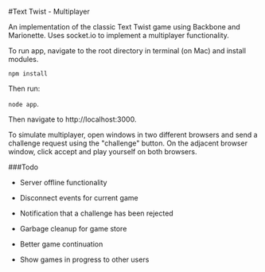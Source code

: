 #Text Twist - Multiplayer

An implementation of the classic Text Twist game using Backbone and Marionette. Uses socket.io to implement a multiplayer functionality.

To run app, navigate to the root directory in terminal (on Mac) and install modules.

``npm install``

Then run:

 ``node app``. 

 Then navigate to http://localhost:3000.

 To simulate multiplayer, open windows in two different browsers and send a challenge request using the "challenge" button. On the adjacent browser window, click accept and play yourself on both browsers. 

###Todo

+ Server offline functionality

+ Disconnect events for current game

+ Notification that a challenge has been rejected

+ Garbage cleanup for game store

+ Better game continuation

+ Show games in progress to other users

